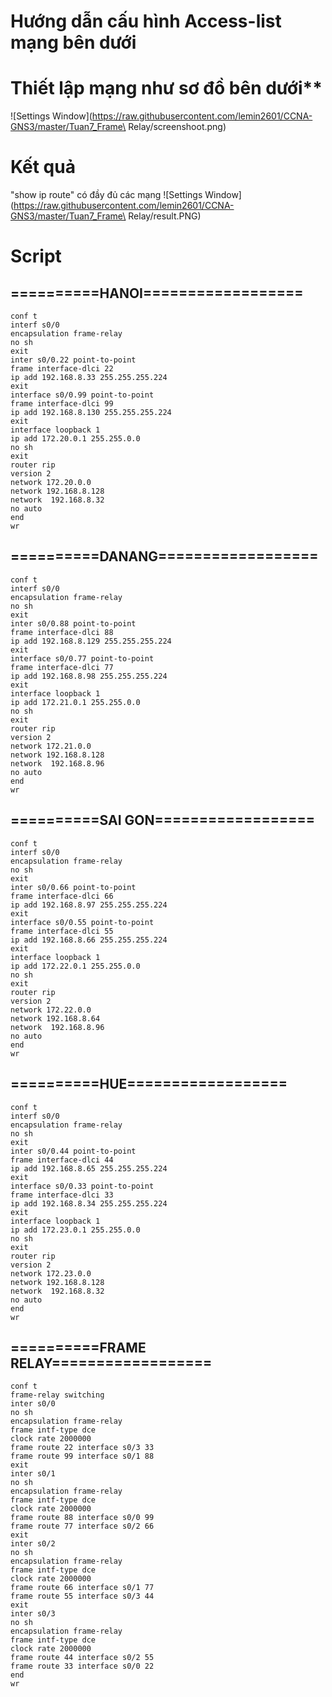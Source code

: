 # **Hướng dẫn cấu hình Access-list mạng bên dưới**
# Thiết lập mạng như sơ đồ bên dưới**
![Settings Window](https://raw.githubusercontent.com/lemin2601/CCNA-GNS3/master/Tuan7_Frame\ Relay/screenshoot.png)

# Kết quả
"show ip route" có đầy đủ các mạng
![Settings Window](https://raw.githubusercontent.com/lemin2601/CCNA-GNS3/master/Tuan7_Frame\ Relay/result.PNG)
# Script
## ==========HANOI==================
```
conf t
interf s0/0
encapsulation frame-relay
no sh
exit
inter s0/0.22 point-to-point
frame interface-dlci 22
ip add 192.168.8.33 255.255.255.224
exit
interface s0/0.99 point-to-point
frame interface-dlci 99
ip add 192.168.8.130 255.255.255.224
exit
interface loopback 1
ip add 172.20.0.1 255.255.0.0
no sh
exit
router rip
version 2
network 172.20.0.0
network 192.168.8.128
network  192.168.8.32
no auto
end 
wr
```
## ==========DANANG==================
```
conf t
interf s0/0
encapsulation frame-relay
no sh
exit
inter s0/0.88 point-to-point
frame interface-dlci 88
ip add 192.168.8.129 255.255.255.224
exit
interface s0/0.77 point-to-point
frame interface-dlci 77
ip add 192.168.8.98 255.255.255.224
exit
interface loopback 1
ip add 172.21.0.1 255.255.0.0
no sh
exit
router rip
version 2
network 172.21.0.0
network 192.168.8.128
network  192.168.8.96
no auto
end
wr
```
## ==========SAI GON==================
```
conf t
interf s0/0
encapsulation frame-relay
no sh
exit
inter s0/0.66 point-to-point
frame interface-dlci 66
ip add 192.168.8.97 255.255.255.224
exit
interface s0/0.55 point-to-point
frame interface-dlci 55
ip add 192.168.8.66 255.255.255.224
exit
interface loopback 1
ip add 172.22.0.1 255.255.0.0
no sh
exit
router rip
version 2
network 172.22.0.0
network 192.168.8.64
network  192.168.8.96
no auto
end
wr

```
## ==========HUE==================
```
conf t
interf s0/0
encapsulation frame-relay
no sh
exit
inter s0/0.44 point-to-point
frame interface-dlci 44
ip add 192.168.8.65 255.255.255.224
exit
interface s0/0.33 point-to-point
frame interface-dlci 33
ip add 192.168.8.34 255.255.255.224
exit
interface loopback 1
ip add 172.23.0.1 255.255.0.0
no sh
exit
router rip
version 2
network 172.23.0.0
network 192.168.8.128
network  192.168.8.32
no auto
end
wr
```
## ==========FRAME RELAY==================
```
conf t
frame-relay switching
inter s0/0
no sh
encapsulation frame-relay
frame intf-type dce
clock rate 2000000
frame route 22 interface s0/3 33
frame route 99 interface s0/1 88
exit
inter s0/1
no sh
encapsulation frame-relay
frame intf-type dce
clock rate 2000000
frame route 88 interface s0/0 99
frame route 77 interface s0/2 66
exit
inter s0/2
no sh
encapsulation frame-relay
frame intf-type dce
clock rate 2000000
frame route 66 interface s0/1 77
frame route 55 interface s0/3 44
exit
inter s0/3
no sh
encapsulation frame-relay
frame intf-type dce
clock rate 2000000
frame route 44 interface s0/2 55
frame route 33 interface s0/0 22
end
wr

```

